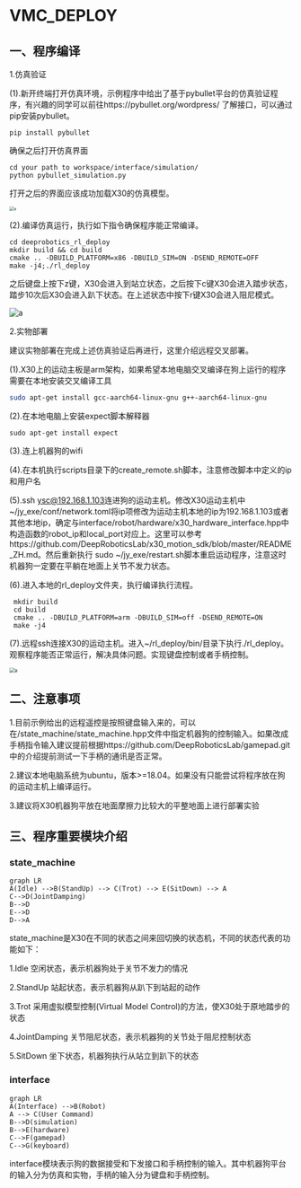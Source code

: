 # VMC_DEPLOY

## 一、程序编译

1.仿真验证

(1).新开终端打开仿真环境，示例程序中给出了基于pybullet平台的仿真验证程序，有兴趣的同学可以前往https://pybullet.org/wordpress/ 了解接口，可以通过pip安装pybullet。

```shell
pip install pybullet
```

确保之后打开仿真界面

```shell
cd your path to workspace/interface/simulation/
python pybullet_simulation.py
```

打开之后的界面应该成功加载X30的仿真模型。

<img src="./doc/pybullet_sim.png" alt="a" style="zoom:50%;" />

(2).编译仿真运行，执行如下指令确保程序能正常编译。

```shell
cd deeprobotics_rl_deploy
mkdir build && cd build
cmake .. -DBUILD_PLATFORM=x86 -DBUILD_SIM=ON -DSEND_REMOTE=OFF 
make -j4;./rl_deploy
```

之后键盘上按下z键，X30会进入到站立状态，之后按下c键X30会进入踏步状态，踏步10次后X30会进入趴下状态。在上述状态中按下r键X30会进入阻尼模式。

<img src="./doc/x30_trot_sim.gif" alt="a" style="zoom:100%;" />

2.实物部署

建议实物部署在完成上述仿真验证后再进行，这里介绍远程交叉部署。

(1).X30上的运动主板是arm架构，如果希望本地电脑交叉编译在狗上运行的程序需要在本地安装交叉编译工具

```bash
sudo apt-get install gcc-aarch64-linux-gnu g++-aarch64-linux-gnu
```

(2).在本地电脑上安装expect脚本解释器 

```shell
sudo apt-get install expect
```

(3).连上机器狗的wifi 

(4).在本机执行scripts目录下的create_remote.sh脚本，注意修改脚本中定义的ip和用户名 

(5).ssh [ysc@192.168.1.103](mailto:ysc@192.168.1.103)连进狗的运动主机。修改X30运动主机中~/jy_exe/conf/network.toml将ip项修改为运动主机本地的ip为192.168.1.103或者其他本地ip，确定与interface/robot/hardware/x30_hardware_interface.hpp中构造函数的robot_ip和local_port对应上。这里可以参考https://github.com/DeepRoboticsLab/x30_motion_sdk/blob/master/README_ZH.md。然后重新执行 sudo ~/jy_exe/restart.sh脚本重启运动程序，注意这时机器狗一定要在平躺在地面上关节不发力状态。 

(6).进入本地的rl_deploy文件夹，执行编译执行流程。

```shell
 mkdir build 
 cd build 
 cmake .. -DBUILD_PLATFORM=arm -DBUILD_SIM=off -DSEND_REMOTE=ON 
 make -j4 
```

(7).远程ssh连接X30的运动主机。进入~/rl_deploy/bin/目录下执行./rl_deploy。观察程序能否正常运行，解决具体问题。实现键盘控制或者手柄控制。

<img src="./doc/x30_trot_real.gif" alt="a" style="zoom:60%;" />



## 二、注意事项

1.目前示例给出的远程遥控是按照键盘输入来的，可以在/state_machine/state_machine.hpp文件中指定机器狗的控制输入。如果改成手柄指令输入建议提前根据https://github.com/DeepRoboticsLab/gamepad.git 中的介绍提前测试一下手柄的通讯是否正常。

2.建议本地电脑系统为ubuntu，版本>=18.04。如果没有只能尝试将程序放在狗的运动主机上编译运行。

3.建议将X30机器狗平放在地面摩擦力比较大的平整地面上进行部署实验



## 三、程序重要模块介绍

### state_machine


```mermaid
graph LR
A(Idle) -->B(StandUp) --> C(Trot) --> E(SitDown) --> A
C-->D(JointDamping)
B-->D
E-->D
D-->A

```

state_machine是X30在不同的状态之间来回切换的状态机，不同的状态代表的功能如下：

1.Idle 空闲状态，表示机器狗处于关节不发力的情况

2.StandUp 站起状态，表示机器狗从趴下到站起的动作

3.Trot 采用虚拟模型控制(Virtual Model Control)的方法，使X30处于原地踏步的状态

4.JointDamping 关节阻尼状态，表示机器狗的关节处于阻尼控制状态

5.SitDown 坐下状态，机器狗执行从站立到趴下的状态



### interface

```mermaid
graph LR
A(Interface) -->B(Robot)
A --> C(User Command)
B-->D(simulation)
B-->E(hardware)
C-->F(gamepad)
C-->G(keyboard)

```

interface模块表示狗的数据接受和下发接口和手柄控制的输入。其中机器狗平台的输入分为仿真和实物，手柄的输入分为键盘和手柄控制。









